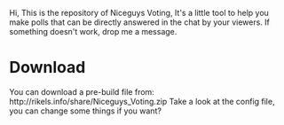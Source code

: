 Hi,
This is the repository of Niceguys Voting, It's a little tool to help you make polls that can be directly answered in the chat by your viewers.
If something doesn't work, drop me a message.

<h1>Download</h1>
You can download a pre-build file from: http://rikels.info/share/Niceguys_Voting.zip
Take a look at the config file, you can change some things if you want?